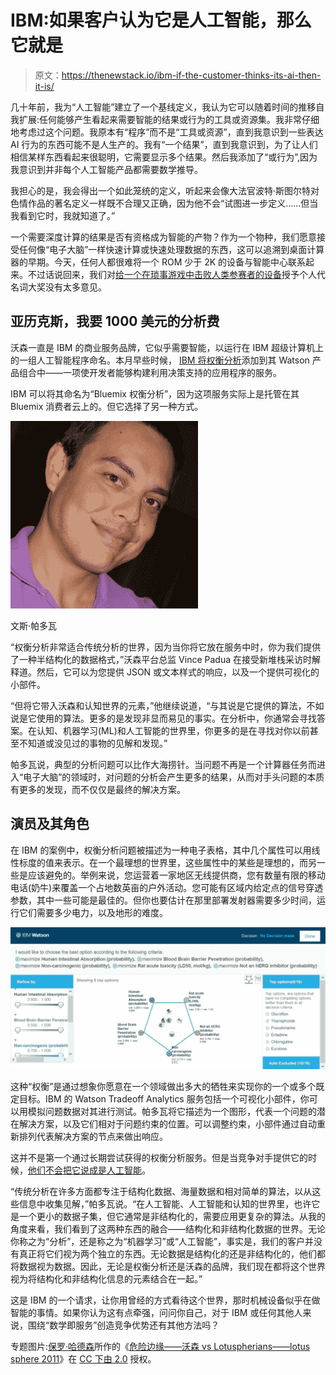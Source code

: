 # IBM:如果客户认为它是人工智能，那么它就是

> 原文：<https://thenewstack.io/ibm-if-the-customer-thinks-its-ai-then-it-is/>

几十年前，我为“人工智能”建立了一个基线定义，我认为它可以随着时间的推移自我扩展:任何能够产生看起来需要智能的结果或行为的工具或资源集。我非常仔细地考虑过这个问题。我原本有“程序”而不是“工具或资源”，直到我意识到一些表达 AI 行为的东西可能不是人生产的。我有“一个结果”，直到我意识到，为了让人们相信某样东西看起来很聪明，它需要显示多个结果。然后我添加了“或行为”,因为我意识到并非每个人工智能产品都需要数学推导。

我担心的是，我会得出一个如此笼统的定义，听起来会像大法官波特·斯图尔特对色情作品的著名定义一样既不合理又正确，因为他不会“试图进一步定义……但当我看到它时，我就知道了。”

一个需要深度计算的结果是否有资格成为智能的产物？作为一个物种，我们愿意接受任何像“电子大脑”一样快速计算或快速处理数据的东西，这可以追溯到桌面计算器的早期。今天，任何人都很难将一个 ROM 少于 2K 的设备与智能中心联系起来。不过话说回来，我们对[给一个在琐事游戏中击败人类参赛者的设备](http://www.informationweek.com/servers/ibms-watson-trounces-puny-humans-at-jeopardy/d/d-id/1096159)授予个人代名词大奖没有太多意见。

## 亚历克斯，我要 1000 美元的分析费

沃森一直是 IBM 的商业服务品牌，它似乎需要智能，以运行在 IBM 超级计算机上的一组人工智能程序命名。本月早些时候， [IBM 将权衡分析](http://www.ibm.com/smarterplanet/us/en/ibmwatson/developercloud/tradeoff-analytics.html)添加到其 Watson 产品组合中——一项使开发者能够构建利用决策支持的应用程序的服务。

IBM 可以将其命名为“Bluemix 权衡分析”，因为这项服务实际上是托管在其 Bluemix 消费者云上的。但它选择了另一种方式。

[![Vince Padua](img/da127d27dc10cc95623790093d6afbca.png)](https://thenewstack.io/wp-content/uploads/2015/06/Vince-Padua.png)

文斯·帕多瓦

“权衡分析非常适合传统分析的世界，因为当你将它放在服务中时，你为我们提供了一种半结构化的数据格式，”沃森平台总监 Vince Padua 在接受新堆栈采访时解释道。然后，它可以为您提供 JSON 或文本样式的响应，以及一个提供可视化的小部件。

“但将它带入沃森和认知世界的元素，”他继续说道，“与其说是它提供的算法，不如说是它使用的算法。更多的是发现非显而易见的事实。在分析中，你通常会寻找答案。在认知、机器学习(ML)和人工智能的世界里，你更多的是在寻找对你以前甚至不知道或没见过的事物的见解和发现。”

帕多瓦说，典型的分析问题可以比作大海捞针。当问题不再是一个计算器任务而进入“电子大脑”的领域时，对问题的分析会产生更多的结果，从而对手头问题的本质有更多的发现，而不仅仅是最终的解决方案。

## 演员及其角色

在 IBM 的案例中，权衡分析问题被描述为一种电子表格，其中几个属性可以用线性标度的值来表示。在一个最理想的世界里，这些属性中的某些是理想的，而另一些是应该避免的。举例来说，您运营着一家地区无线提供商，您有数量有限的移动电话(奶牛)来覆盖一个占地数英亩的户外活动。您可能有区域内给定点的信号穿透参数，其中一些可能是最佳的。但你也要估计在那里部署发射器需要多少时间，运行它们需要多少电力，以及地形的难度。

[![[SCM]actwin,0,0,0,0;http://tradeoff-analytics-demo.mybluemix.net/ Tradeoff Analytics - Mozilla Firefox firefox 6/15/2015 , 7:02:55 PM](img/3e38fb82aafd2356aad55bb476d94f0e.png)](https://thenewstack.io/wp-content/uploads/2015/06/150615-IBM-Watson-Tradeoff-Analytics-demo.jpg)

这种“权衡”是通过想象你愿意在一个领域做出多大的牺牲来实现你的一个或多个既定目标。IBM 的 Watson Tradeoff Analytics 服务包括一个可视化小部件，你可以用模拟问题数据对其进行测试。帕多瓦将它描述为一个图形，代表一个问题的潜在解决方案，以及它们相对于问题约束的位置。可以调整约束，小部件通过自动重新排列代表解决方案的节点来做出响应。

这并不是第一个通过长期尝试获得的权衡分析服务。但是当竞争对手提供它的时候，[他们不会把它说成是人工智能](http://www.agileassets.com/smarter-analytics/)。

“传统分析在许多方面都专注于结构化数据、海量数据和相对简单的算法，以从这些信息中收集见解，”帕多瓦说。“在人工智能、人工智能和认知的世界里，也许它是一个更小的数据子集，但它通常是非结构化的，需要应用更复杂的算法。从我的角度来看，我们看到了这两种东西的融合——结构化和非结构化数据的世界。无论你称之为“分析”，还是称之为“机器学习”或“人工智能”，事实是，我们的客户并没有真正将它们视为两个独立的东西。无论数据是结构化的还是非结构化的，他们都将数据视为数据。因此，无论是权衡分析还是沃森的品牌，我们现在都将这个世界视为将结构化和非结构化信息的元素结合在一起。”

这是 IBM 的一个请求，让你用曾经的方式看待这个世界，那时机械设备似乎在做智能的事情。如果你认为这有点牵强，问问你自己，对于 IBM 或任何其他人来说，围绕“数学即服务”创造竞争优势还有其他方法吗？

专题图片:[保罗·哈德森](https://www.flickr.com/photos/pahudson/)所作的《[危险边缘——沃森 vs Lotuspherians——lotus sphere 2011](https://www.flickr.com/photos/pahudson/5413820505/in/photolist-kH3T2c-9iQEKy-9SbUHd-9sEVq2-9fpfdR-qCkb9M-pgVmL4-9iwQqn-kH4r5Z-9fpf3K-9fsnhu-9fpfgc-9fpenK-9fsnaG-9fpevT-9fsn1W-9fsneJ-9fpf7g-9fsn5h-ibiZfK)》在 [CC 下由 2.0](https://creativecommons.org/licenses/by/2.0/) 授权。

<svg xmlns:xlink="http://www.w3.org/1999/xlink" viewBox="0 0 68 31" version="1.1"><title>Group</title> <desc>Created with Sketch.</desc></svg>